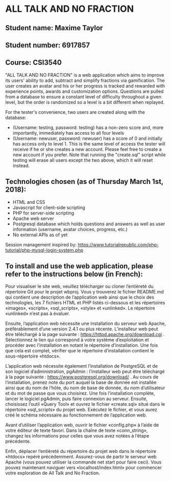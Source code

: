 # ALL TALK AND NO FRACTION

## Student name: Maxime Taylor
## Student number: 6917857
## Course: CSI3540

"ALL TALK AND NO FRACTION" is a web application which aims to improve its users' ability to add, subtract and simplify fractions via gamification. The user creates an avatar and his
or her progress is tracked and rewarded with experience points, awards and customization options. Questions are pulled from a database to ensure a constant level of difficulty 
throughout a given level, but the order is randomized so a level is a bit different when replayed.

For the tester's convenience, two users are created along with the database:
* (Username: testing, password: testing) has a non-zero score and, more importantly, immediately has access to all four levels
* (Username: newuser, password: newuser) has a score of 0 and initially has access only to level 1. This is the same level of access the tester will receive if he or she creates a new account.
Please feel free to create a new account if you prefer. Note that running the "create.sql" script while testing will erase all users except the two above, which it will reset instead.

## Technologies chosen (as of Thursday March 1st, 2018):
* HTML and CSS
* Javascript for client-side scripting
* PHP for server-side scripting
* Apache web server
* Postgresql database which holds questions and answers as well as user information (username, avatar choices, progress, etc.)
* No external APIs as of yet

Session management inspired by: https://www.tutorialrepublic.com/php-tutorial/php-mysql-login-system.php

## To install and use the web application, please refer to the instructions below (in French):

Pour visualiser le site web, veuillez télécharger ou cloner l’entièreté du répertoire Git pour le projet wbproj. Vous y trouverez le fichier README.md qui contient une description 
de l’application web ainsi que le choix des technologies, les 7 fichiers HTML et PHP listés ci-dessous et les répertoires «images», «scripts», «sql_scripts», «style» et «unlinked». 
Le répertoire «unlinked» n’est pas à évaluer.

Ensuite, l’application web nécessite une installation du serveur web Apache, préférablement d’une version 2.4.1 ou plus récente. L’installeur web peut être téléchargé à la page suivante : 
https://httpd.apache.org/download.cgi . Sélectionnez le lien qui correspond à votre système d’exploitation et procéder avec l’installation en notant le répertoire d’installation. Une fois 
que cela est complet, vérifier que le répertoire d’installation contient le sous-répertoire «htdocs».

L’application web nécessite également l’installation de PostgreSQL et de son logiciel d’administration,  pgAdmin : l’installeur web peut être téléchargé à la page suivante :
https://www.postgresql.org/download/ . Au cours de l’installation, prenez note du port auquel la base de donnée est installée ainsi que du nom de l’hôte, du nom de base de donnée, du nom 
d’utilisateur et du mot de passe que vous choisirez. Une fois l’installation complète, lancer le logiciel pgAdmin, puis faire connexion au serveur. Ensuite, choisissez l’outil «Query Tool» 
et ouvrez le fichier «create.sql» situé dans le répertoire «sql_scripts» du projet web. Exécutez le fichier, et vous aurez créé le schéma nécessaire au fonctionnement de l’application web.

Avant d’utiliser l’application web, ouvrir le fichier «config.php» à l’aide de votre éditeur de texte favori. Dans la chaîne de texte «conn_string», changez les informations pour celles que
vous avez notées à l’étape précédente.

Enfin, déplacer l’entièreté du répertoire du projet web dans le répertoire «htdocs» repéré précédemment. Assurez-vous de partir le serveur web Apache (vous pouvez utiliser la commande net
start pour faire ceci). Vous pouvez maintenant naviguer vers «localhost/index.html» pour commencer votre exploration de All Talk and No Fraction.

